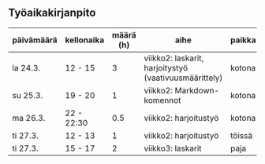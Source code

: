 ## Työaikakirjanpito

päivämäärä | kellonaika | määrä (h) | aihe | paikka
---------- | ---------- | --------- | ---- | -----
la 24.3. | 12 - 15 | 3 | viikko2: laskarit, harjoitystyö (vaativuusmäärittely) | kotona
su 25.3. | 19 - 20 | 1 | viikko2: Markdown-komennot | kotona
ma 26.3. | 22 - 22:30 | 0.5 | viikko2: harjoitustyö | kotona
ti 27.3. | 12 - 13 | 1 | viikko2: harjoitustyö | töissä
ti 27.3. | 15 - 17 | 2 | viikko3: laskarit | paja
